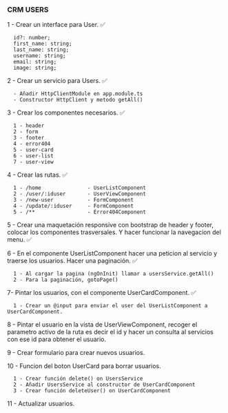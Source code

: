 ### CRM USERS

1 - Crear un interface para User. ✅

      id?: number;
      first_name: string;
      last_name: string;
      username: string;
      email: string;
      image: string;

2 - Crear un servicio para Users. ✅ 

      - Añadir HttpClientModule en app.module.ts
      - Constructor HttpClient y metodo getAll()

3 - Crear los componentes necesarios. ✅ 

      1 - header
      2 - form
      3 - footer
      4 - error404 
      5 - user-card
      6 - user-list
      7 - user-view

4 - Crear las rutas. ✅ 

      1 - /home               - UserListComponent
      2 - /user/:iduser       - UserViewComponent
      3 - /new-user           - FormComponent
      4 - /update/:iduser     - FormComponent
      5 - /**                 - Error404Component

5 - Crear una maquetación responsive con bootstrap de header y footer, colocar los componentes trasversales. Y hacer funcionar la navegacion del menu. ✅ 

6 - En el componente UserListComponent hacer una peticion al servicio y traerse los usuarios. Hacer una paginación. ✅ 

      1 - Al cargar la pagina (ngOnInit) llamar a usersService.getAll()
      2 - Para la paginación, gotoPage()

7- Pintar los usuarios, con el componente UserCardComponent. ✅ 

      1 - Crear un @input para enviar el user del UserListComponent a UserCardComponent.

8 - Pintar el usuario en la vista de UserViewComponent, recoger el parametro activo de la ruta es decir el id y hacer un consulta al servicios con ese id para obtener el usuario.

9 - Crear formulario para crear nuevos usuarios.

10 - Funcion del boton UserCard para borrar usuarios.

      1 - Crear función delete() on UsersService
      2 - Añadir UsersService al constructor de UserCardComponent
      3 - Crear función deleteUser() on UserCardComponent

11 - Actualizar usuarios.